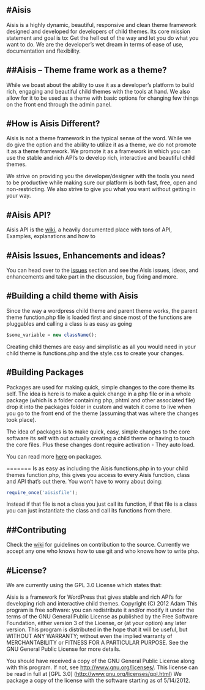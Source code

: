 #Aisis
------

Aisis is a highly dynamic, beautiful, responsive and clean theme framework designed and developed for developers of child themes. Its core mission statement and goal is to:
Get the hell out of the way and let you do what you want to do. We are the developer’s wet dream in terms of ease of use, documentation and flexibility.

##Aisis – Theme frame work as a theme?
--------------------------------------

While we boast about the ability to use it as a developer’s platform to build rich, engaging and beautiful child themes with the tools at hand. We also allow for it to be used as a theme with basic options for changing few things on the front end through the admin panel.

#How is Aisis Different?
------------------------

Aisis is not a theme framework in the typical sense of the word. While we do give the option and the ability to utilize it as a theme, we do not promote it as a theme framework. We promote it as a framework in which you can use the stable and rich API’s to develop rich, interactive and beautiful child themes.

We strive on providing you the developer/designer with the tools you need to be productive while making sure our platform is both fast, free, open and non-restricting. We also strive to give you what you want without getting in your way.

#Aisis API?
-----------

Aisis API is the [wiki](https://github.com/AdamKyle/Aisis-Framework/wiki), a heavily documented place with tons of API, Examples, explanations and how to

#Aisis Issues, Enhancements and ideas?
--------------------------------------

You can head over to the [issues](https://github.com/AdamKyle/Aisis-Framework/issues) section and see the Aisis issues, ideas, and enhancements and take part in the discussion, bug fixing and more.

#Building a child theme with Aisis
----------------------------------


Since the way a wordpress child theme and parent theme works, the parent theme function.php file is loaded first and since most of the functions
are pluggables and calling a class is as easy as going

```javascript
$some_variable = new className();
```

Creating child themes are easy and simplistic as all you would need in your child theme is functions.php and the style.css
to create your changes.

#Building Packages
------------------

Packages are used for making quick, simple changes to the core theme its self. The idea is here is to make a quick change in a php file
or in a whole package (which is a folder containing php, phtml and other associated file) drop it into the packages folder in
custom and watch it come to live when you go to the front end of the theme (assuming that was where the changes took place).

The idea of packages is to make quick, easy, simple changes to the core software its self with out actually creating a child theme
or having to touch the core files. Plus these changes dont require activation - They auto load.

You can read more [here](https://github.com/AdamKyle/Aisis-Framework/wiki/Packages-in-Aisis) on packages.

=======
Is as easy as including the Aisis functions.php in to your child themes function.php, this gives you access to every Aisis function, class and API that’s out there. You won’t have to worry about doing:

```javascript
require_once('aisisfile');
```

Instead if that file is not a class you just call its function, if that file is a class you can just instantiate the class and call its functions from there.

##Contributing
--------------

Check the [wiki](https://github.com/AdamKyle/Aisis-Framework/wiki) for guidelines on contribution to the source. Currently we accept any one who knows how to use git and who knows how to write php.

#License?
---------

We are currently using the GPL 3.0 License which states that:

Aisis is a framework for WordPress that gives stable and rich API’s for developing rich and interactive child themes.
Copyright (C) 2012 Adam
This program is free software: you can redistribute it and/or modify
it under the terms of the GNU General Public License as published by
the Free Software Foundation, either version 3 of the License, or
(at your option) any later version.
This program is distributed in the hope that it will be useful,
but WITHOUT ANY WARRANTY; without even the implied warranty of
MERCHANTABILITY or FITNESS FOR A PARTICULAR PURPOSE.  See the
GNU General Public License for more details.

You should have received a copy of the GNU General Public License
along with this program.  If not, see <http://www.gnu.org/licenses/>.
This license can be read in full at [GPL 3.0] (http://www.gnu.org/licenses/gpl.html)
We package a copy of the license with the software starting as of 5/14/2012.
